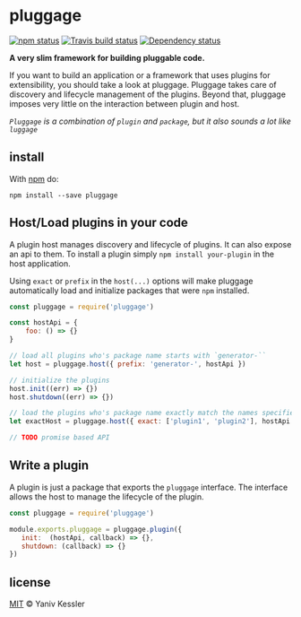 # pluggage

[![npm status](http://img.shields.io/npm/v/pluggage.svg?style=flat-square)](https://www.npmjs.org/package/pluggage) [![Travis build status](https://img.shields.io/travis/kessler/pluggage.svg?style=flat-square&label=travis)](http://travis-ci.org/kessler/pluggage) [![Dependency status](https://img.shields.io/david/kessler/pluggage.svg?style=flat-square)](https://david-dm.org/kessler/pluggage)

**A very slim framework for building pluggable code.**

If you want to build an application or a framework that uses plugins for extensibility, you should take a look at pluggage. Pluggage takes care of discovery and lifecycle management of the plugins. Beyond that, pluggage imposes very little on the interaction between plugin and host.

_`Pluggage` is a combination of `plugin` and `package`, but it also sounds a lot like `luggage`_

## install

With [npm](https://npmjs.org) do:

```
npm install --save pluggage
```

## Host/Load plugins in your code

A plugin host manages discovery and lifecycle of plugins. It can also expose an api to them. To install a plugin simply `npm install your-plugin` in the host application. 

Using `exact` or `prefix` in the `host(...)` options will make pluggage automatically load and initialize packages that were `npm` installed.

```js
const pluggage = require('pluggage')

const hostApi = {
    foo: () => {}
}

// load all plugins who's package name starts with `generator-``
let host = pluggage.host({ prefix: 'generator-', hostApi })

// initialize the plugins
host.init((err) => {})
host.shutdown((err) => {})

// load the plugins who's package name exactly match the names specified in the array
let exactHost = pluggage.host({ exact: ['plugin1', 'plugin2'], hostApi })

// TODO promise based API
```

## Write a plugin

A plugin is just a package that exports the `pluggage` interface. The interface allows the host to manage the lifecycle of the plugin.

```js
const pluggage = require('pluggage')

module.exports.pluggage = pluggage.plugin({
   init:  (hostApi, callback) => {},
   shutdown: (callback) => {}
})
```

## license

[MIT](http://opensource.org/licenses/MIT) © Yaniv Kessler
